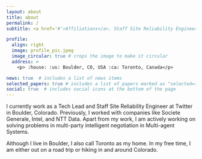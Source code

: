```yaml
---
layout: about
title: about
permalink: /
subtitle: <a href='#'>Affiliations</a>. Staff Site Reliability Engineer

profile:
  align: right
  image: profile_pic.jpeg
  image_circular: true # crops the image to make it circular
  address: >
    <p> :house: :us: Boulder, CO, USA :ca: Toronto, Canada</p>

news: true  # includes a list of news items
selected_papers: true # includes a list of papers marked as "selected={true}"
social: true  # includes social icons at the bottom of the page
---
```


I currently work as a Tech Lead and Staff Site Reliability Engineer at Twitter in Boulder, Colorado. Previously, I worked with companies like Societe Generale, Intel, and NTT Data. Apart from my work, I am actively working on solving problems in multi-party intelligent negotiation in Multi-agent Systems. 

Although I live in Boulder, I also call Toronto as my home. In my free time, I am either out on a road trip or hiking in and around Colorado.
